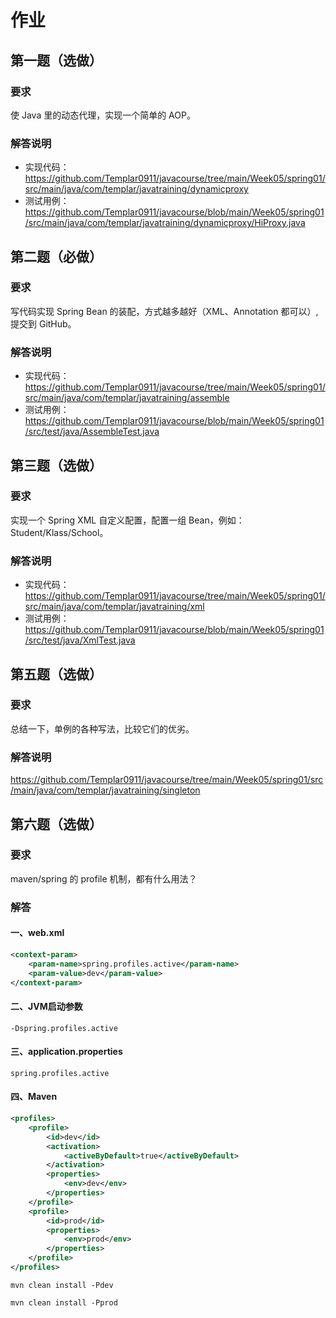 # 作业
## 第一题（选做）
### 要求
使 Java 里的动态代理，实现一个简单的 AOP。
### 解答说明
- 实现代码：https://github.com/Templar0911/javacourse/tree/main/Week05/spring01/src/main/java/com/templar/javatraining/dynamicproxy
- 测试用例：https://github.com/Templar0911/javacourse/blob/main/Week05/spring01/src/main/java/com/templar/javatraining/dynamicproxy/HiProxy.java

## 第二题（必做）
### 要求
写代码实现 Spring Bean 的装配，方式越多越好（XML、Annotation 都可以）, 提交到 GitHub。
### 解答说明
- 实现代码：https://github.com/Templar0911/javacourse/tree/main/Week05/spring01/src/main/java/com/templar/javatraining/assemble
- 测试用例：https://github.com/Templar0911/javacourse/blob/main/Week05/spring01/src/test/java/AssembleTest.java

## 第三题（选做）
### 要求
实现一个 Spring XML 自定义配置，配置一组 Bean，例如：Student/Klass/School。
### 解答说明
- 实现代码：https://github.com/Templar0911/javacourse/tree/main/Week05/spring01/src/main/java/com/templar/javatraining/xml
- 测试用例：https://github.com/Templar0911/javacourse/blob/main/Week05/spring01/src/test/java/XmlTest.java

## 第五题（选做）
### 要求
总结一下，单例的各种写法，比较它们的优劣。
### 解答说明
https://github.com/Templar0911/javacourse/tree/main/Week05/spring01/src/main/java/com/templar/javatraining/singleton

## 第六题（选做）
### 要求
maven/spring 的 profile 机制，都有什么用法？
### 解答
#### 一、web.xml
``` xml
<context-param>
    <param-name>spring.profiles.active</param-name>
    <param-value>dev</param-value>
</context-param>
```

#### 二、JVM启动参数
`-Dspring.profiles.active`

#### 三、application.properties
`spring.profiles.active`

#### 四、Maven
``` xml
<profiles>
    <profile>
        <id>dev</id>
        <activation>
            <activeByDefault>true</activeByDefault>
        </activation>
        <properties>
            <env>dev</env>
        </properties>
    </profile>
    <profile>
        <id>prod</id>
        <properties>
            <env>prod</env>
        </properties>
    </profile>
</profiles>
```

`mvn clean install -Pdev`

`mvn clean install -Pprod`